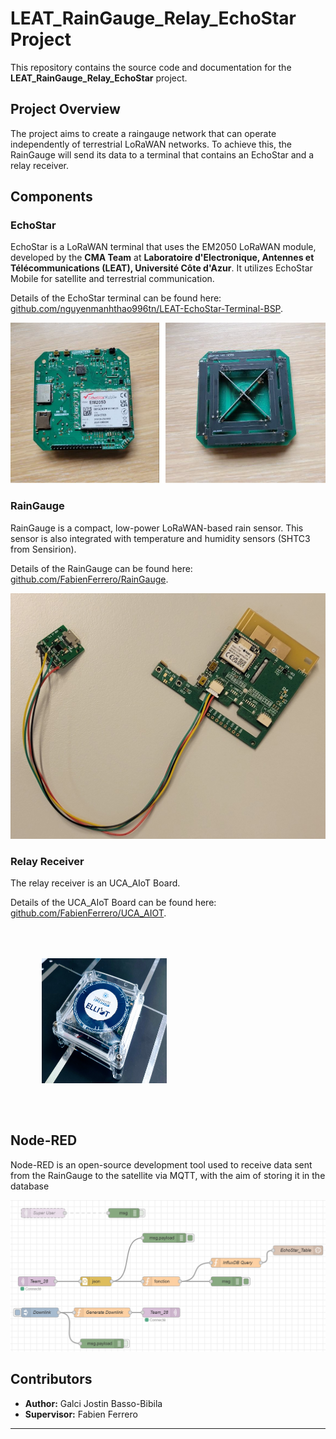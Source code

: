 # LEAT_RainGauge_Relay_EchoStar Project

This repository contains the source code and documentation for the **LEAT_RainGauge_Relay_EchoStar** project.

## Project Overview

The project aims to create a raingauge network that can operate independently of terrestrial LoRaWAN networks. To achieve this, the RainGauge will send its data to a terminal that contains an EchoStar and a relay receiver.

## Components

### EchoStar

EchoStar is a LoRaWAN terminal that uses the EM2050 LoRaWAN module, developed by the **CMA Team** at **Laboratoire d'Electronique, Antennes et Télécommunications (LEAT), Université Côte d'Azur**. It utilizes EchoStar Mobile for satellite and terrestrial communication.

Details of the EchoStar terminal can be found here: [github.com/nguyenmanhthao996tn/LEAT-EchoStar-Terminal-BSP](https://github.com/nguyenmanhthao996tn/LEAT-EchoStar-Terminal-BSP).

<img src="https://github.com/BASSO-Jostin/LEAT_RainGauge_Relay_EchoStar/blob/main/Picture/EchoStar.PNG">

### RainGauge

RainGauge is a compact, low-power LoRaWAN-based rain sensor. This sensor is also integrated with temperature and humidity sensors (SHTC3 from Sensirion).

Details of the RainGauge can be found here: [github.com/FabienFerrero/RainGauge](https://github.com/FabienFerrero/RainGauge).

<img src="https://github.com/BASSO-Jostin/RainGauge_BLE/blob/main/Picture/RainGauge-connect_1.png">

### Relay Receiver

The relay receiver is an UCA_AIoT Board.

Details of the UCA_AIoT Board can be found here: [github.com/FabienFerrero/UCA_AIOT](https://github.com/FabienFerrero/UCA_AIOT).

<img src="https://github.com/FabienFerrero/UCA_AIOT/blob/main/doc/board.jpg" width=200 height=200 style="vertical-align:middle; margin:50px">

## Node-RED

Node-RED is an open-source development tool used to receive data sent from the RainGauge to the satellite via MQTT, with the aim of storing it in the database

<img src="https://github.com/BASSO-Jostin/LEAT_RainGauge_Relay_EchoStar/blob/main/Picture/Node_Red.PNG">

## Contributors

- **Author:** Galci Jostin Basso-Bibila
- **Supervisor:** Fabien Ferrero

---
